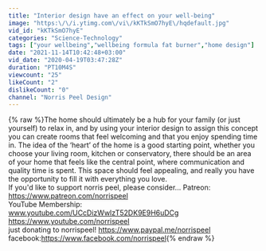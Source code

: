 ```yaml
---
title: "Interior design have an effect on your well-being"
image: "https:\/\/i.ytimg.com\/vi\/kKTkSmO7hyE\/hqdefault.jpg"
vid_id: "kKTkSmO7hyE"
categories: "Science-Technology"
tags: ["your wellbeing","wellbeing formula fat burner","home design"]
date: "2021-11-14T10:42:48+03:00"
vid_date: "2020-04-19T03:47:28Z"
duration: "PT10M4S"
viewcount: "25"
likeCount: "2"
dislikeCount: "0"
channel: "Norris Peel Design"
---
```

{% raw %}The home should ultimately be a hub for your family (or just yourself) to relax in, and by using your interior design to assign this concept you can create rooms that feel welcoming and that you enjoy spending time in. The idea of the ‘heart’ of the home is a good starting point, whether you choose your living room, kitchen or conservatory, there should be an area of your home that feels like the central point, where communication and quality time is spent. This space should feel appealing, and really you have the opportunity to fill it with everything you love.<br />If you'd like to support norris peel, please consider... Patreon: <br /><a rel="nofollow" target="blank" href="https://www.patreon.com/norrispeel">https://www.patreon.com/norrispeel</a><br />YouTube Membership: <br />www.youtube.com/UCcDizWwlzT52DK9E9H6uDCg<br /><a rel="nofollow" target="blank" href="https://www.youtube.com/norrispeel">https://www.youtube.com/norrispeel</a><br /> just donating to norrispeel! <a rel="nofollow" target="blank" href="https://www.paypal.me/norrispeel">https://www.paypal.me/norrispeel</a><br />facebook:<a rel="nofollow" target="blank" href="https://www.facebook.com/norrispeel">https://www.facebook.com/norrispeel</a>{% endraw %}
